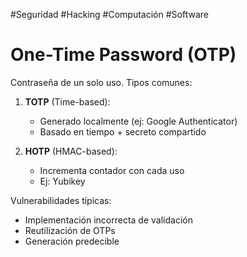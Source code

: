 #Seguridad #Hacking #Computación #Software 

# One-Time Password (OTP)
Contraseña de un solo uso. Tipos comunes:

1. **TOTP** (Time-based): 
   - Generado localmente (ej: Google Authenticator)
   - Basado en tiempo + secreto compartido

2. **HOTP** (HMAC-based):
   - Incrementa contador con cada uso
   - Ej: Yubikey

Vulnerabilidades típicas:
- Implementación incorrecta de validación
- Reutilización de OTPs
- Generación predecible